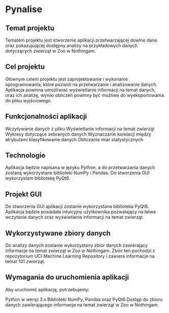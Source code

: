 # Pynalise
## Temat projektu
Tematem projektu jest stworzenie aplikacji przetwarzającej dowlne dane oraz pokazujującej dostępny analizy na przykładowych danych dotyczących zwierząt w Zoo w Nothingam.

## Cel projektu
Głównym celem projektu jest zaprojektowanie i wykonanie oprogramowania, które pozwoli na przetwarzanie i analizowanie danych. Aplikacja powinna umożliwiać wyświetlanie informacji na temat danych, oraz ich analizę, wyniki obliczeń powinny być możliwe do wyeksportowania do pliku wyjściowego.

## Funkcjonalności aplikacji
Wczytywanie danych z pliku
Wyświetlanie informacji na temat zwierząt
Wykresy dotyczące zebranych danych
Wyznaczanie korelacji między atrybutami
klasyfikowanie danych
Obliczanie miar statystycznych

## Technologie
Aplikacja będzie napisana w języku Python, a do przetwarzania danych zostaną wykorzystane biblioteki NumPy i Pandas. Do stworzenia GUI wykorzystam bibliotekę PyQt6.

## Projekt GUI
Do stworzenia GUI aplikacji zostanie wykorzystana biblioteka PyQt6. Aplikacja będzie posiadała intuicyjny użytkownika pozwalający na łatwe wczytanie danych oraz wyświetlanie informacji na temat zwierząt.

## Wykorzystywane zbiory danych
Do analizy danych zostanie wykorzystany zbiór danych zawierający informacje na temat zwierząt w Zoo w Nothingam. Zbiór ten pochodzi z repozytorium UCI Machine Learning Repository i zawiera informacje na temat 101 zwierząt.

## Wymagania do uruchomienia aplikacji
Aby uruchomić aplikację, potrzebujemy:

Python w wersji 3.x
Biblioteki NumPy, Pandas oraz PyQt6
Dostęp do zbioru danych zawierającego informacje na temat zwierząt w Zoo w Nothingam.
